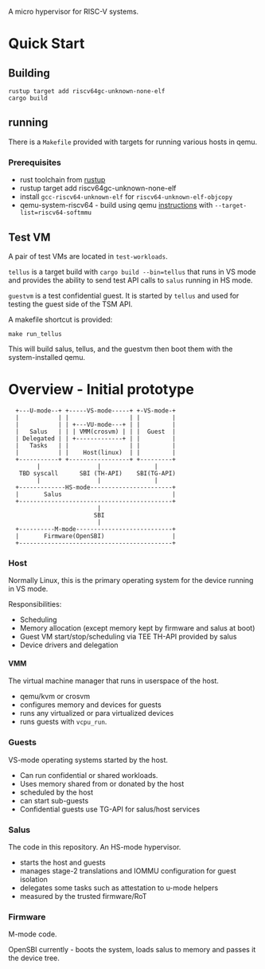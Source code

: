 A micro hypervisor for RISC-V systems.

# Quick Start

## Building

```
rustup target add riscv64gc-unknown-none-elf
cargo build
```

## running

There is a `Makefile` provided with targets for running various hosts in qemu.

### Prerequisites

- rust toolchain from [rustup](rustup.rs)
- rustup target add riscv64gc-unknown-none-elf
- install `gcc-riscv64-unknown-elf` for `riscv64-unknown-elf-objcopy`
- qemu-system-riscv64 - build using  qemu
  [instructions](https://wiki.qemu.org/Hosts/Linux) with
  `--target-list=riscv64-softmmu`

## Test VM

A pair of test VMs are located in `test-workloads`.

`tellus` is a target build with `cargo build --bin=tellus` that runs in VS mode
and provides the ability to send test API calls to `salus` running in HS mode.

`guestvm` is a test confidential guest. It is started by `tellus` and used for
testing the guest side of the TSM API.

A makefile shortcut is provided:

`make run_tellus`

This will build salus, tellus, and the guestvm then boot them with the
system-installed qemu.

# Overview - Initial prototype

```
  +---U-mode--+ +-----VS-mode-----+ +-VS-mode-+
  |           | |                 | |         |
  |           | | +---VU-mode---+ | |         |
  |   Salus   | | | VMM(crosvm) | | |  Guest  |
  | Delegated | | +-------------+ | |         |
  |   Tasks   | |                 | |         |
  |           | |    Host(linux)  | |         |
  +-----------+ +-----------------+ +---------+
        |                |               |
   TBD syscall      SBI (TH-API)    SBI(TG-API)
        |                |               |
  +-------------HS-mode-----------------------+
  |       Salus                               |
  +-------------------------------------------+
                         |
                        SBI
                         |
  +----------M-mode---------------------------+
  |       Firmware(OpenSBI)                   |
  +-------------------------------------------+
```

### Host

Normally Linux, this is the primary operating system for the device running in
VS mode.

Responsibilities:
- Scheduling
- Memory allocation (except memory kept by firmware and salus at boot)
- Guest VM start/stop/scheduling via TEE TH-API provided by salus
- Device drivers and delegation

#### VMM

The virtual machine manager that runs in userspace of the host.

- qemu/kvm or crosvm
- configures memory and devices for guests
- runs any virtualized or para virtualized devices
- runs guests with `vcpu_run`.

### Guests

VS-mode operating systems started by the host.

- Can run confidential or shared workloads.
- Uses memory shared from or donated by the host
- scheduled by the host
- can start sub-guests
- Confidential guests use TG-API for salus/host services

### Salus

The code in this repository. An HS-mode hypervisor.

- starts the host and guests
- manages stage-2 translations and IOMMU configuration for guest isolation
- delegates some tasks such as attestation to u-mode helpers
- measured by the trusted firmware/RoT

### Firmware

M-mode code.

OpenSBI currently - boots the system, loads salus to memory and passes it the
device tree.
